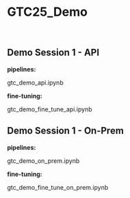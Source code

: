 # GTC25_Demo

<br>

## Demo Session 1 - API

**pipelines:**

gtc_demo_api.ipynb

**fine-tuning:**

gtc_demo_fine_tune_api.ipynb

## Demo Session 1 - On-Prem

**pipelines:**

gtc_demo_on_prem.ipynb

**fine-tuning:**

gtc_demo_fine_tune_on_prem.ipynb

<br>

